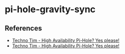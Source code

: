 # pi-hole-gravity-sync

## References

- [Techno Tim - High Availability Pi-Hole? Yes please!](https://docs.technotim.live/posts/ha-pi-hold-gravity-sync/)
- [Techno Tim - High Availability Pi-Hole? Yes please!](https://docs.technotim.live/posts/ha-pi-hold-gravity-sync/)